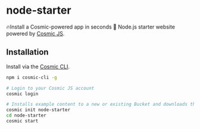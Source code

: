 # node-starter
🔥Install a Cosmic-powered app in seconds 🚀  Node.js starter website powered by [Cosmic JS](https://cosmicjs.com).

## Installation
Install via the [Cosmic CLI](https://github.com/cosmicjs/cosmic-cli).
```bash
npm i cosmic-cli -g

# Login to your Cosmic JS account
cosmic login

# Installs example content to a new or existing Bucket and downloads the app locally
cosmic init node-starter
cd node-starter
cosmic start
```
